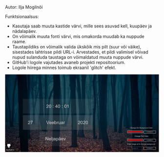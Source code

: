 
Autor: Ilja Mogilnõi

Funktsionaalsus:

  * Kasutaja saab muuta kastide värvi, mille sees asuvad kell, kuupäev ja nädalapäev.
  * On võimalik muuta fonti värvi, mis omakorda muudab ka nuppude raame.
  * Taustapildiks on võimalik valida ükskõik mis pilt (suur või väike), sisestades lahtrisse pildi URL-i. Arvestades, et pildi valimisel
    võivad nupud sulanduda taustaga on võimaldatud muuta nuppude värvi.
  * GitHub'i logole vajutades avaneb projekti repositoorium.
  * Logole hiirega minnes toimub ekraanil 'glitch' efekt. 

![My image](https://github.com/iljamog/Eesrakenduste-arendamine/blob/master/Screenshot.jpg)

